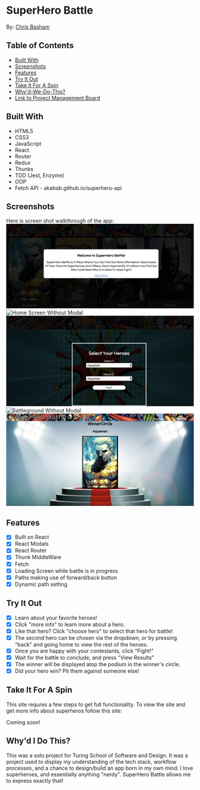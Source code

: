 # SuperHero Battle
By:
[Chris Basham](https://github.com/chrisdbasham317)

## Table of Contents
* [Built With](#Built-With) 
* [Screenshots](#Screenshots)
* [Features](#Features)
* [Try It Out](#Try-It-Out)
* [Take It For A Spin](#Take-It-For-A-Spin)
* [Why'd-We-Do-This?](Why'd-We-Do-This?)
* [Link to Project Management Board](Link-to-Project-Management-Board)


## Built With

- HTML5
- CSS3
- JavaScript
- React
- Router
- Redux
- Thunks
- TDD (Jest, Enzyme)
- OOP
- Fetch API - akabab.github.io/superhero-api

## Screenshots

Here is screen shot walkthrough of the app:
<img src='./src/images/home_screen_modal.png' alt="Home Screen With Modal">
<img src='./src/images/home_screen_no_modal.png' alt="Home Screen Without Modal">
<img src='./src/images/battleground_modal.png' alt="Battleground With Modal">
<img src='./src/images/battleground_no_modal.png' alt="Battleground Without Modal">
<img src='./src/images/winner_circle.png' alt="Winner Circle">

## Features


- [x] Built on React
- [x] React Modals
- [x] React Router
- [x] Thunk MiddleWare
- [x] Fetch
- [x] Loading Screen while battle is in progress
- [x] Paths making use of forward/back button
- [X] Dynamic path setting 

## Try It Out

- [x] Learn about your favorite heroes!
- [X] Click "more info" to learn more about a hero.
- [X] Like that hero? Click "choose hero" to select that hero for battle!
- [x] The second hero can be chosen via the dropdown, or by pressing "back" and going home to view the rest of the heroes.
- [X] Once you are happy with your contestants, click "Fight!"
- [X] Wait for the battle to conclude, and press "View Results"
- [X] The winner will be displayed atop the podium in the winner's circle. 
- [x] Did your hero win? Pit them against someone else!

## Take It For A Spin

This site requres a few steps to get full functionality.
To view the site and get more info about superheros follow this site:

Coming soon!

## Why'd I Do This?

This was a solo project for Turing School of Software and Design. It was a project used to display my understanding of the tech stack, workflow processes, and a chance to design/build an app born in my own mind. I love superheroes, and essentially anything "nerdy". SuperHero Battle allows me to express exactly that!

